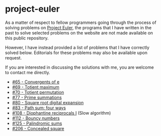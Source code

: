 # project-euler

As a matter of respect to fellow programmers going through the process of solving problems on [Project Euler](https://projecteuler.net), the programs that I have written in the past to solve selected problems on the website are not made available on this public repository.

However, I have instead provided a list of problems that I have correctly solved below. Editorials for these problems may also be available upon request.

If you are interested in discussing the solutions with me, you are welcome to contact me directly.

* [#65 - Convergents of e](https://projecteuler.net/problem=65)
* [#69 - Totient maximum](https://projecteuler.net/problem=69)
* [#70 - Totient permutation](https://projecteuler.net/problem=70)
* [#77 - Prime summations](https://projecteuler.net/problem=77)
* [#80 - Square root digital expansion](https://projecteuler.net/problem=80)
* [#83 - Path sum: four ways](https://projecteuler.net/problem=83)
* [#108 - Diophantine reciprocals I](https://projecteuler.net/problem=108) (Slow algorithm)
* [#112 - Bouncy numbers](https://projecteuler.net/problem=112)
* [#125 - Palindromic sums](https://projecteuler.net/problem=125)
* [#206 - Concealed square](https://projecteuler.net/problem=206)
